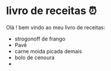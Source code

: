# livro de receitas :alarm_clock:



Olá ! bem vindo ao meu livro de receitas: 

-  strogonoff de frango
- Pavê
- carne moida picada demais
- bolo de cenoura
- 